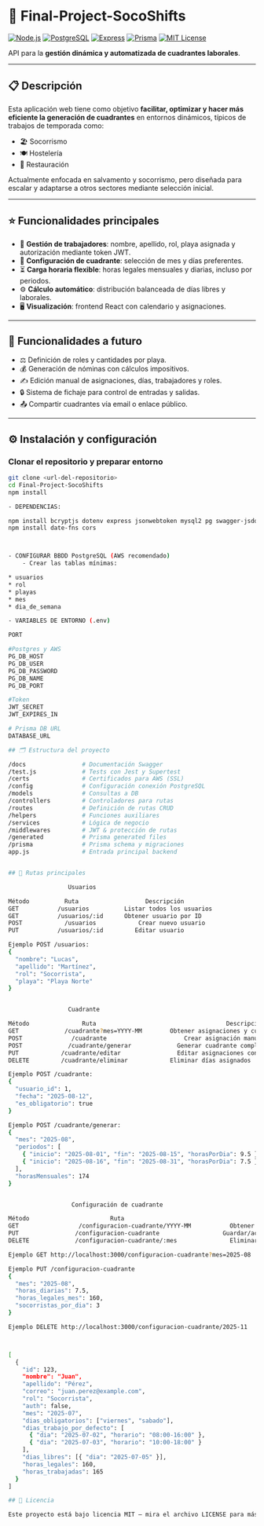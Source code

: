 # 🚩 Final-Project-SocoShifts

[![Node.js](https://img.shields.io/badge/node.js-16.x-green?logo=node.js)](https://nodejs.org/)
[![PostgreSQL](https://img.shields.io/badge/PostgreSQL-13-blue?logo=postgresql)](https://www.postgresql.org/)
[![Express](https://img.shields.io/badge/express.js-4.x-black?logo=express)](https://expressjs.com/)
[![Prisma](https://img.shields.io/badge/prisma-4.x-blue?logo=prisma)](https://www.prisma.io/)
[![MIT License](https://img.shields.io/badge/license-MIT-blue.svg)](LICENSE)

API para la **gestión dinámica y automatizada de cuadrantes laborales**.

---

## 📋 Descripción

Esta aplicación web tiene como objetivo **facilitar, optimizar y hacer más eficiente la generación de cuadrantes** en entornos dinámicos, típicos de trabajos de temporada como:

- 🏖️ Socorrismo
- 🍽️ Hostelería
- 🏨 Restauración

Actualmente enfocada en salvamento y socorrismo, pero diseñada para escalar y adaptarse a otros sectores mediante selección inicial.

---

## ⭐ Funcionalidades principales

- 👥 **Gestión de trabajadores**: nombre, apellido, rol, playa asignada y autorización mediante token JWT.
- 📆 **Configuración de cuadrante**: selección de mes y días preferentes.
- ⏳ **Carga horaria flexible**: horas legales mensuales y diarias, incluso por periodos.
- ⚙️ **Cálculo automático**: distribución balanceada de días libres y laborales.
- 🖥️ **Visualización**: frontend React con calendario y asignaciones.

---

## 🚧 Funcionalidades a futuro

- ⚖️ Definición de roles y cantidades por playa.
- 💰 Generación de nóminas con cálculos impositivos.
- ✍️ Edición manual de asignaciones, días, trabajadores y roles.
- 🔒 Sistema de fichaje para control de entradas y salidas.
- 📤 Compartir cuadrantes vía email o enlace público.

---

## ⚙️ Instalación y configuración

### Clonar el repositorio y preparar entorno

```bash
git clone <url-del-repositorio>
cd Final-Project-SocoShifts
npm install

- DEPENDENCIAS:

npm install bcryptjs dotenv express jsonwebtoken mysql2 pg swagger-jsdoc swagger-ui-express jest @prisma/client
npm install date-fns cors



- CONFIGURAR BBDD PostgreSQL (AWS recomendado)
    - Crear las tablas mínimas:

* usuarios
* rol
* playas
* mes
* dia_de_semana

- VARIABLES DE ENTORNO (.env)

PORT

#Postgres y AWS
PG_DB_HOST
PG_DB_USER
PG_DB_PASSWORD
PG_DB_NAME
PG_DB_PORT

#Token
JWT_SECRET
JWT_EXPIRES_IN

# Prisma DB URL
DATABASE_URL

## 🗂️ Estructura del proyecto

/docs                # Documentación Swagger
/test.js             # Tests con Jest y Supertest
/certs               # Certificados para AWS (SSL)
/config              # Configuración conexión PostgreSQL
/models              # Consultas a DB
/controllers         # Controladores para rutas
/routes              # Definición de rutas CRUD
/helpers             # Funciones auxiliares
/services            # Lógica de negocio
/middlewares         # JWT & protección de rutas
/generated           # Prisma generated files
/prisma              # Prisma schema y migraciones
app.js               # Entrada principal backend


## 🔑 Rutas principales

                 Usuarios

Método         	Ruta	               Descripción
GET	          /usuarios	         Listar todos los usuarios
GET	          /usuarios/:id	     Obtener usuario por ID
POST	        /usuarios	         Crear nuevo usuario
PUT	          /usuarios/:id	        Editar usuario

Ejemplo POST /usuarios:           
{
  "nombre": "Lucas",
  "apellido": "Martínez",
  "rol": "Socorrista",
  "playa": "Playa Norte"
}


                 Cuadrante

Método	             Ruta	                                  Descripción
GET	            /cuadrante?mes=YYYY-MM	      Obtener asignaciones y cuadrante del mes
POST	          /cuadrante	                  Crear asignación manual (día obligatorio o no)
POST	         /cuadrante/generar	            Generar cuadrante completo según configuración
PUT	           /cuadrante/editar	            Editar asignaciones concretas
DELETE	       /cuadrante/eliminar	          Eliminar días asignados

Ejemplo POST /cuadrante:
{
  "usuario_id": 1,
  "fecha": "2025-08-12",
  "es_obligatorio": true
}

Ejemplo POST /cuadrante/generar:
{
  "mes": "2025-08",
  "periodos": [
    { "inicio": "2025-08-01", "fin": "2025-08-15", "horasPorDia": 9.5 },
    { "inicio": "2025-08-16", "fin": "2025-08-31", "horasPorDia": 7.5 }
  ],
  "horasMensuales": 174
}


                  Configuración de cuadrante

Método	                     Ruta	                                    Descripción
GET	                /configuracion-cuadrante/YYYY-MM	       Obtener configuración por mes
PUT	               /configuracion-cuadrante	                 Guardar/actualizar configuración
DELETE	           /configuracion-cuadrante/:mes	           Eliminar configuración y datos mes

Ejemplo GET http://localhost:3000/configuracion-cuadrante?mes=2025-08

Ejemplo PUT /configuracion-cuadrante
{
  "mes": "2025-08",
  "horas_diarias": 7.5,
  "horas_legales_mes": 160,
  "socorristas_por_dia": 3
}

Ejemplo DELETE http://localhost:3000/configuracion-cuadrante/2025-11



[
  {
    "id": 123,
    "nombre": "Juan",
    "apellido": "Pérez",
    "correo": "juan.perez@example.com",
    "rol": "Socorrista",
    "auth": false,
    "mes": "2025-07",
    "dias_obligatorios": ["viernes", "sabado"],
    "dias_trabajo_por_defecto": [
      { "dia": "2025-07-02", "horario": "08:00-16:00" },
      { "dia": "2025-07-03", "horario": "10:00-18:00" }
    ],
    "dias_libres": [{ "dia": "2025-07-05" }],
    "horas_legales": 160,
    "horas_trabajadas": 165
  }
]

## 📜 Licencia

Este proyecto está bajo licencia MIT — mira el archivo LICENSE para más detalles.

